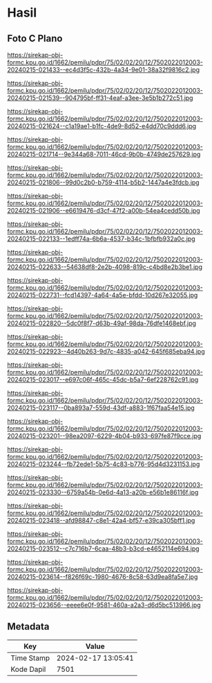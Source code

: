 # Hasil

## Foto C Plano

https://sirekap-obj-formc.kpu.go.id/1662/pemilu/pdpr/75/02/02/20/12/7502022012003-20240215-021433--ec4d3f5c-432b-4a34-9e01-38a32f9816c2.jpg

https://sirekap-obj-formc.kpu.go.id/1662/pemilu/pdpr/75/02/02/20/12/7502022012003-20240215-021539--904795bf-ff31-4eaf-a3ee-3e5b1b272c51.jpg

https://sirekap-obj-formc.kpu.go.id/1662/pemilu/pdpr/75/02/02/20/12/7502022012003-20240215-021624--c1a19ae1-b1fc-4de9-8d52-e4dd70c9ddd6.jpg

https://sirekap-obj-formc.kpu.go.id/1662/pemilu/pdpr/75/02/02/20/12/7502022012003-20240215-021714--9e344a68-7011-46cd-9b0b-4749de257629.jpg

https://sirekap-obj-formc.kpu.go.id/1662/pemilu/pdpr/75/02/02/20/12/7502022012003-20240215-021806--99d0c2b0-b759-4114-b5b2-1447a4e3fdcb.jpg

https://sirekap-obj-formc.kpu.go.id/1662/pemilu/pdpr/75/02/02/20/12/7502022012003-20240215-021906--e6619476-d3cf-47f2-a00b-54ea4cedd50b.jpg

https://sirekap-obj-formc.kpu.go.id/1662/pemilu/pdpr/75/02/02/20/12/7502022012003-20240215-022133--1edff74a-6b6a-4537-b34c-1bfbfb932a0c.jpg

https://sirekap-obj-formc.kpu.go.id/1662/pemilu/pdpr/75/02/02/20/12/7502022012003-20240215-022633--54638df8-2e2b-4098-819c-c4bd8e2b3be1.jpg

https://sirekap-obj-formc.kpu.go.id/1662/pemilu/pdpr/75/02/02/20/12/7502022012003-20240215-022731--fcd14397-4a64-4a5e-bfdd-10d267e32055.jpg

https://sirekap-obj-formc.kpu.go.id/1662/pemilu/pdpr/75/02/02/20/12/7502022012003-20240215-022820--5dc0f8f7-d63b-49af-98da-76dfe1468ebf.jpg

https://sirekap-obj-formc.kpu.go.id/1662/pemilu/pdpr/75/02/02/20/12/7502022012003-20240215-022923--4d40b263-9d7c-4835-a042-645f685eba94.jpg

https://sirekap-obj-formc.kpu.go.id/1662/pemilu/pdpr/75/02/02/20/12/7502022012003-20240215-023017--e697c06f-465c-45dc-b5a7-6ef228762c91.jpg

https://sirekap-obj-formc.kpu.go.id/1662/pemilu/pdpr/75/02/02/20/12/7502022012003-20240215-023117--0ba893a7-559d-43df-a883-1f67faa54e15.jpg

https://sirekap-obj-formc.kpu.go.id/1662/pemilu/pdpr/75/02/02/20/12/7502022012003-20240215-023201--98ea2097-6229-4b04-b933-697fe87f9cce.jpg

https://sirekap-obj-formc.kpu.go.id/1662/pemilu/pdpr/75/02/02/20/12/7502022012003-20240215-023244--fb72ede1-5b75-4c83-b776-95d4d3231153.jpg

https://sirekap-obj-formc.kpu.go.id/1662/pemilu/pdpr/75/02/02/20/12/7502022012003-20240215-023330--6759a54b-0e6d-4a13-a20b-e56b1e86116f.jpg

https://sirekap-obj-formc.kpu.go.id/1662/pemilu/pdpr/75/02/02/20/12/7502022012003-20240215-023418--afd98847-c8e1-42a4-bf57-e39ca305bff1.jpg

https://sirekap-obj-formc.kpu.go.id/1662/pemilu/pdpr/75/02/02/20/12/7502022012003-20240215-023512--c7c716b7-6caa-48b3-b3cd-e4652114e694.jpg

https://sirekap-obj-formc.kpu.go.id/1662/pemilu/pdpr/75/02/02/20/12/7502022012003-20240215-023614--f826f69c-1980-4676-8c58-63d9ea8fa5e7.jpg

https://sirekap-obj-formc.kpu.go.id/1662/pemilu/pdpr/75/02/02/20/12/7502022012003-20240215-023656--eeee6e0f-9581-460a-a2a3-d6d5bc513966.jpg


## Metadata

| Key        | Value               |
| ---------- | ------------------- |
| Time Stamp | 2024-02-17 13:05:41 |
| Kode Dapil | 7501                |



